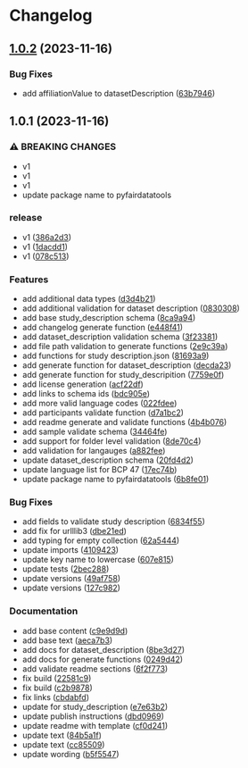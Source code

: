 # Changelog

## [1.0.2](https://github.com/AI-READI/pyfairdatatools/compare/v1.0.1...v1.0.2) (2023-11-16)


### Bug Fixes

* add affiliationValue to datasetDescription ([63b7946](https://github.com/AI-READI/pyfairdatatools/commit/63b7946065dac6cf5984829bc5b02689049cb750))

## 1.0.1 (2023-11-16)


### ⚠ BREAKING CHANGES

* v1
* v1
* v1
* update package name to pyfairdatatools

### release

* v1 ([386a2d3](https://github.com/AI-READI/pyfairdatatools/commit/386a2d3568a9be9a6be807d03666950f1f2b7ff3))
* v1 ([1dacdd1](https://github.com/AI-READI/pyfairdatatools/commit/1dacdd17f36218285578b6109c39956c9aa1f2da))
* v1 ([078c513](https://github.com/AI-READI/pyfairdatatools/commit/078c513eaaf7346e6eff1465bb0d8fa645e7b34f))


### Features

* add additional data types ([d3d4b21](https://github.com/AI-READI/pyfairdatatools/commit/d3d4b21db3c6ef558935054e95986e1dc8b09cdf))
* add additional validation for dataset description ([0830308](https://github.com/AI-READI/pyfairdatatools/commit/0830308b248310bd569e37d48147748eeadefebc))
* add base study_description schema ([8ca9a94](https://github.com/AI-READI/pyfairdatatools/commit/8ca9a942a4c6aad77aabe87f2f3c3ec66c07c701))
* add changelog generate function ([e448f41](https://github.com/AI-READI/pyfairdatatools/commit/e448f41cee39fec4b8778549e8aadebe3bfc1100))
* add dataset_description validation schema ([3f23381](https://github.com/AI-READI/pyfairdatatools/commit/3f233817ff23f5172ee96ea65d9c9c25a1e0c8c2))
* add file path validation to generate functions ([2e9c39a](https://github.com/AI-READI/pyfairdatatools/commit/2e9c39a2d0960ef8de7d56aa42d85526768eb00f))
* add functions for study description.json ([81693a9](https://github.com/AI-READI/pyfairdatatools/commit/81693a92d5b78498bdeb065bcee938155d50609b))
* add generate function for dataset_description ([decda23](https://github.com/AI-READI/pyfairdatatools/commit/decda23757b0c955812bb1d55c2b20c90d41bd1c))
* add generate function for study_descripition ([7759e0f](https://github.com/AI-READI/pyfairdatatools/commit/7759e0f9db0366f6ede6ea8a94eb10598dd630db))
* add license generation ([acf22df](https://github.com/AI-READI/pyfairdatatools/commit/acf22df24afa6fde2b01f0f2f95167ffc68e3b98))
* add links to schema ids ([bdc905e](https://github.com/AI-READI/pyfairdatatools/commit/bdc905e6bfebc4f32a8867670b9dc0901a262be3))
* add more valid language codes ([022fdee](https://github.com/AI-READI/pyfairdatatools/commit/022fdee8e521704dc9fe8147000d1a7c5285c73c))
* add participants validate function ([d7a1bc2](https://github.com/AI-READI/pyfairdatatools/commit/d7a1bc2d6008217f34cf76644eb786fb2a64adb2))
* add readme generate and validate functions ([4b4b076](https://github.com/AI-READI/pyfairdatatools/commit/4b4b0760ffac58577055ffafd3132b23f8d1e8ff))
* add sample validate schema ([34464fe](https://github.com/AI-READI/pyfairdatatools/commit/34464fefe6b6597606228fa4cce1811f01ec6566))
* add support for folder level validation ([8de70c4](https://github.com/AI-READI/pyfairdatatools/commit/8de70c44cb653310bd10ec0bb3334a35c4569ea3))
* add validation for langauges ([a882fee](https://github.com/AI-READI/pyfairdatatools/commit/a882feeae6580743810764c3a853ed650b11f628))
* update dataset_description schema ([20fd4d2](https://github.com/AI-READI/pyfairdatatools/commit/20fd4d23741eb7c6810f67d5d6d9819a6fa8d233))
* update language list for BCP 47 ([17ec74b](https://github.com/AI-READI/pyfairdatatools/commit/17ec74bfd78a611c1cec91092b0efca017ab5862))
* update package name to pyfairdatatools ([6b8fe01](https://github.com/AI-READI/pyfairdatatools/commit/6b8fe0140f11692bca1c0c7fe2de3f096b4b245d))


### Bug Fixes

* add fields to validate study description ([6834f55](https://github.com/AI-READI/pyfairdatatools/commit/6834f55ac8dd5dc7e4396b59caed3d56c0c48f9d))
* add fix for urlllib3 ([dbe21ed](https://github.com/AI-READI/pyfairdatatools/commit/dbe21edbcf4aeeebc7345947376e5161aeb57133))
* add typing for empty collection ([62a5444](https://github.com/AI-READI/pyfairdatatools/commit/62a544497c52568786d87b480c57296e5f56bf05))
* update imports ([4109423](https://github.com/AI-READI/pyfairdatatools/commit/4109423b749fb60df3510802dcba4e81100daa80))
* update key name to lowercase ([607e815](https://github.com/AI-READI/pyfairdatatools/commit/607e815710efac5b7aca2d3bc40e37ae5949358a))
* update tests ([2bec288](https://github.com/AI-READI/pyfairdatatools/commit/2bec2887ddd4559f900f37b628e0f56811b8fbd5))
* update versions ([49af758](https://github.com/AI-READI/pyfairdatatools/commit/49af7586de946476b8395e1d98470a0775654c4b))
* update versions ([127c982](https://github.com/AI-READI/pyfairdatatools/commit/127c98266fcc088ff3cc8334c8e0d901bac99d81))


### Documentation

* add base content ([c9e9d9d](https://github.com/AI-READI/pyfairdatatools/commit/c9e9d9d2ea70d10b5255116876384af867f9b1dd))
* add base text ([aeca7b3](https://github.com/AI-READI/pyfairdatatools/commit/aeca7b35cf7f4da5ebcc0b1b001c27efaabd2d98))
* add docs for dataset_description ([8be3d27](https://github.com/AI-READI/pyfairdatatools/commit/8be3d275e23bb1e69944d6c4b2a52f12e1504b4d))
* add docs for generate functions ([0249d42](https://github.com/AI-READI/pyfairdatatools/commit/0249d425e65787ea8c5ca32f0b1aaa5ccf49c3fb))
* add validate readme sections ([6f2f773](https://github.com/AI-READI/pyfairdatatools/commit/6f2f773ec049f059a50adce5495ce08069de06ab))
* fix build ([22581c9](https://github.com/AI-READI/pyfairdatatools/commit/22581c97869d0bbc065c8f84d8c6b231c0bf0acd))
* fix build ([c2b9878](https://github.com/AI-READI/pyfairdatatools/commit/c2b9878edb3fb2c84389f3e4841a79cd3bd7cdbe))
* fix links ([cbdabfd](https://github.com/AI-READI/pyfairdatatools/commit/cbdabfd95d14bf20c31379f5f781fb72e6dba4e1))
* update for study_description ([e7e63b2](https://github.com/AI-READI/pyfairdatatools/commit/e7e63b2e0314e4e5e49355e35390376ae4476a50))
* update publish instructions ([dbd0969](https://github.com/AI-READI/pyfairdatatools/commit/dbd09696c94d35ebcfdaf60d12c77148b7acbf0d))
* update readme with template ([cf0d241](https://github.com/AI-READI/pyfairdatatools/commit/cf0d241c14ed913ba8fad90362134e39b3ffa603))
* update text ([84b5a1f](https://github.com/AI-READI/pyfairdatatools/commit/84b5a1fab2f97de8732dee3275cf1d24b2a9f41b))
* update text ([cc85509](https://github.com/AI-READI/pyfairdatatools/commit/cc855094e612f182bcd67710b94055ab84b9511c))
* update wording ([b5f5547](https://github.com/AI-READI/pyfairdatatools/commit/b5f5547cd5a0d1425fe7564fd32f678bda20e0d8))
